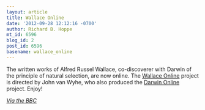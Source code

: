 ```yaml
---
layout: article
title: Wallace Online
date: '2012-09-28 12:12:16 -0700'
author: Richard B. Hoppe
mt_id: 6596
blog_id: 2
post_id: 6596
basename: wallace_online
---
```

The written works of Alfred Russel Wallace, co-discoverer with Darwin of the principle of natural selection, are now online. The [Wallace Online](http://wallace-online.org/) project is directed by John van Wyhe, who also produced the [Darwin Online](http://darwin-online.org.uk/) project. Enjoy!

_[Via the BBC](http://www.bbc.co.uk/news/science-environment-19744135)_
